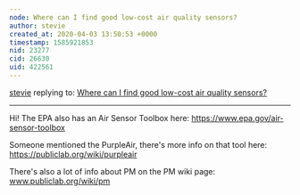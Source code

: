 ```yaml
---
node: Where can I find good low-cost air quality sensors? 
author: stevie
created_at: 2020-04-03 13:50:53 +0000
timestamp: 1585921853
nid: 23277
cid: 26630
uid: 422561
---
```




[stevie](../profile/stevie) replying to: [Where can I find good low-cost air quality sensors? ](../notes/mgoodwin/04-01-2020/where-can-i-find-good-low-cost-air-quality-sensors)

----
Hi! 
The EPA also has an Air Sensor Toolbox here: https://www.epa.gov/air-sensor-toolbox

Someone mentioned the PurpleAir, there's more info on that tool here: https://publiclab.org/wiki/purpleair

There's also a lot of info about PM on the PM wiki page: www.publiclab.org/wiki/pm 



